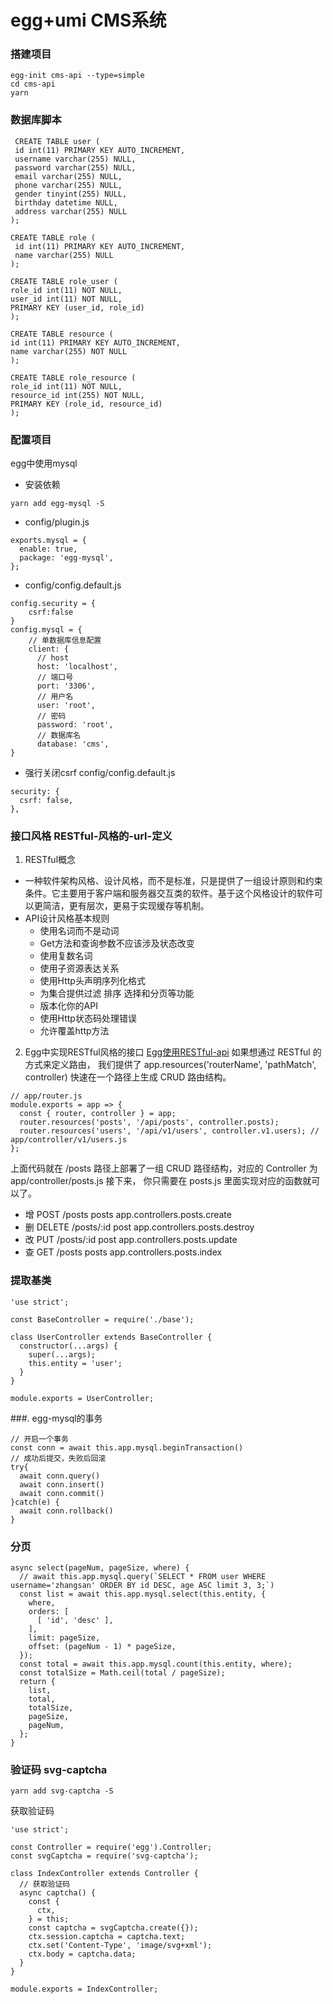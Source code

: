 # egg+umi CMS系统

### 搭建项目
```
egg-init cms-api --type=simple
cd cms-api
yarn 
```

### 数据库脚本
```
 CREATE TABLE user (
 id int(11) PRIMARY KEY AUTO_INCREMENT,
 username varchar(255) NULL,
 password varchar(255) NULL,
 email varchar(255) NULL,
 phone varchar(255) NULL,
 gender tinyint(255) NULL,
 birthday datetime NULL,
 address varchar(255) NULL
);

CREATE TABLE role (
 id int(11) PRIMARY KEY AUTO_INCREMENT,
 name varchar(255) NULL
);

CREATE TABLE role_user (
role_id int(11) NOT NULL,
user_id int(11) NOT NULL,
PRIMARY KEY (user_id, role_id) 
);

CREATE TABLE resource (
id int(11) PRIMARY KEY AUTO_INCREMENT,
name varchar(255) NOT NULL
);

CREATE TABLE role_resource (
role_id int(11) NOT NULL,
resource_id int(255) NOT NULL,
PRIMARY KEY (role_id, resource_id) 
);
```

### 配置项目
egg中使用mysql 
- 安装依赖
```
yarn add egg-mysql -S
```
- config/plugin.js
```
exports.mysql = {
  enable: true,
  package: 'egg-mysql',
};
```
- config/config.default.js
```
config.security = {
    csrf:false
} 
config.mysql = {
    // 单数据库信息配置
    client: {
      // host
      host: 'localhost',
      // 端口号
      port: '3306',
      // 用户名
      user: 'root',
      // 密码
      password: 'root',
      // 数据库名
      database: 'cms',
}
```
- 强行关闭csrf 
config/config.default.js
```
security: {
  csrf: false,
},
```

### 接口风格 RESTful-风格的-url-定义
1. RESTful概念
- 一种软件架构风格、设计风格，而不是标准，只是提供了一组设计原则和约束条件。它主要用于客户端和服务器交互类的软件。基于这个风格设计的软件可以更简洁，更有层次，更易于实现缓存等机制。  
- API设计风格基本规则
  - 使用名词而不是动词
  - Get方法和查询参数不应该涉及状态改变
  - 使用复数名词
  - 使用子资源表达关系
  - 使用Http头声明序列化格式 
  - 为集合提供过滤 排序 选择和分页等功能
  - 版本化你的API
  - 使用Http状态码处理错误
  - 允许覆盖http方法

2. Egg中实现RESTful风格的接口
[Egg使用RESTful-api](https://eggjs.org/zh-cn/basics/router.html#restful-%E9%A3%8E%E6%A0%BC%E7%9A%84-url-%E5%AE%9A%E4%B9%89)
如果想通过 RESTful 的方式来定义路由， 我们提供了 app.resources('routerName', 'pathMatch', controller) 快速在一个路径上生成 CRUD 路由结构。  
```
// app/router.js
module.exports = app => {
  const { router, controller } = app;
  router.resources('posts', '/api/posts', controller.posts);
  router.resources('users', '/api/v1/users', controller.v1.users); // app/controller/v1/users.js
};
```
上面代码就在 /posts 路径上部署了一组 CRUD 路径结构，对应的 Controller 为 app/controller/posts.js 接下来， 你只需要在 posts.js 里面实现对应的函数就可以了。   
- 增  POST    /posts      posts   app.controllers.posts.create
- 删  DELETE  /posts/:id  post    app.controllers.posts.destroy
- 改  PUT     /posts/:id  post    app.controllers.posts.update
- 查  GET     /posts      posts   app.controllers.posts.index

### 提取基类
```
'use strict';

const BaseController = require('./base');

class UserController extends BaseController {
  constructor(...args) {
    super(...args);
    this.entity = 'user';
  }
}

module.exports = UserController;
```

###. egg-mysql的事务
```
// 开启一个事务
const conn = await this.app.mysql.beginTransaction()
// 成功后提交，失败后回滚
try{
  await conn.query()
  await conn.insert()
  await conn.commit()
}catch(e) {
  await conn.rollback()
}
```
### 分页
```
async select(pageNum, pageSize, where) {
  // await this.app.mysql.query(`SELECT * FROM user WHERE username='zhangsan' ORDER BY id DESC, age ASC limit 3, 3;`)
  const list = await this.app.mysql.select(this.entity, {
    where,
    orders: [
      [ 'id', 'desc' ],
    ],
    limit: pageSize,
    offset: (pageNum - 1) * pageSize,
  });
  const total = await this.app.mysql.count(this.entity, where);
  const totalSize = Math.ceil(total / pageSize);
  return {
    list,
    total,
    totalSize,
    pageSize,
    pageNum,
  };
}
```

### 验证码  svg-captcha
```
yarn add svg-captcha -S
```
获取验证码
```
'use strict';

const Controller = require('egg').Controller;
const svgCaptcha = require('svg-captcha');

class IndexController extends Controller {
  // 获取验证码
  async captcha() {
    const {
      ctx,
    } = this;
    const captcha = svgCaptcha.create({});
    ctx.session.captcha = captcha.text;
    ctx.set('Content-Type', 'image/svg+xml');
    ctx.body = captcha.data;
  }
}

module.exports = IndexController;

```
